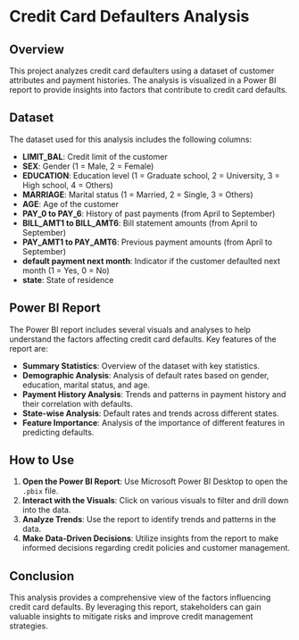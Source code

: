 # Credit Card Defaulters Analysis

## Overview

This project analyzes credit card defaulters using a dataset of customer attributes and payment histories. The analysis is visualized in a Power BI report to provide insights into factors that contribute to credit card defaults.

## Dataset

The dataset used for this analysis includes the following columns:

- **LIMIT_BAL**: Credit limit of the customer
- **SEX**: Gender (1 = Male, 2 = Female)
- **EDUCATION**: Education level (1 = Graduate school, 2 = University, 3 = High school, 4 = Others)
- **MARRIAGE**: Marital status (1 = Married, 2 = Single, 3 = Others)
- **AGE**: Age of the customer
- **PAY_0 to PAY_6**: History of past payments (from April to September)
- **BILL_AMT1 to BILL_AMT6**: Bill statement amounts (from April to September)
- **PAY_AMT1 to PAY_AMT6**: Previous payment amounts (from April to September)
- **default payment next month**: Indicator if the customer defaulted next month (1 = Yes, 0 = No)
- **state**: State of residence

## Power BI Report

The Power BI report includes several visuals and analyses to help understand the factors affecting credit card defaults. Key features of the report are:

- **Summary Statistics**: Overview of the dataset with key statistics.
- **Demographic Analysis**: Analysis of default rates based on gender, education, marital status, and age.
- **Payment History Analysis**: Trends and patterns in payment history and their correlation with defaults.
- **State-wise Analysis**: Default rates and trends across different states.
- **Feature Importance**: Analysis of the importance of different features in predicting defaults.

## How to Use

1. **Open the Power BI Report**: Use Microsoft Power BI Desktop to open the `.pbix` file.
2. **Interact with the Visuals**: Click on various visuals to filter and drill down into the data.
3. **Analyze Trends**: Use the report to identify trends and patterns in the data.
4. **Make Data-Driven Decisions**: Utilize insights from the report to make informed decisions regarding credit policies and customer management.

## Conclusion

This analysis provides a comprehensive view of the factors influencing credit card defaults. By leveraging this report, stakeholders can gain valuable insights to mitigate risks and improve credit management strategies.
